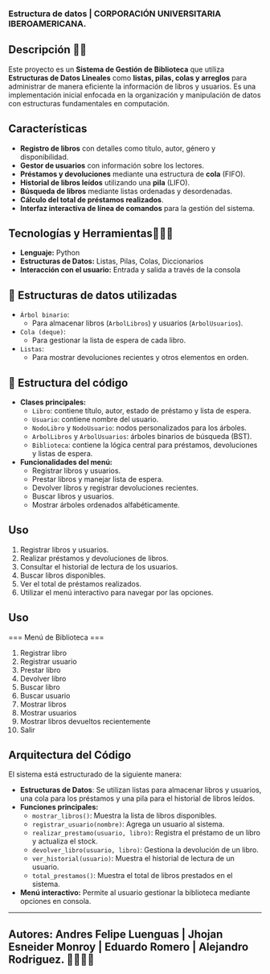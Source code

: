 ### Estructura de datos | CORPORACIÓN UNIVERSITARIA IBEROAMERICANA.

## Descripción ✍🏽
 Este proyecto es un **Sistema de Gestión de Biblioteca** que utiliza **Estructuras de Datos Lineales** como **listas, pilas, colas y arreglos** para administrar de manera eficiente la información de libros y usuarios. Es una implementación inicial enfocada en la organización y manipulación de datos con estructuras fundamentales en computación.
 
 ## Características
 - **Registro de libros** con detalles como título, autor, género y disponibilidad.
 - **Gestor de usuarios** con información sobre los lectores.
 - **Préstamos y devoluciones** mediante una estructura de **cola** (FIFO).
 - **Historial de libros leídos** utilizando una **pila** (LIFO).
 - **Búsqueda de libros** mediante listas ordenadas y desordenadas.
 - **Cálculo del total de préstamos realizados**.
 - **Interfaz interactiva de línea de comandos** para la gestión del sistema.
 
 ## Tecnologías y Herramientas🧑🏽‍💻
 - **Lenguaje:** Python
 - **Estructuras de Datos:** Listas, Pilas, Colas, Diccionarios
 - **Interacción con el usuario:** Entrada y salida a través de la consola

## 🧠 Estructuras de datos utilizadas

- `Árbol binario`:
  - Para almacenar libros (`ArbolLibros`) y usuarios (`ArbolUsuarios`).
- `Cola (deque)`:
  - Para gestionar la lista de espera de cada libro.
- `Listas`:
  - Para mostrar devoluciones recientes y otros elementos en orden.


## 📂 Estructura del código

- **Clases principales:**
  - `Libro`: contiene título, autor, estado de préstamo y lista de espera.
  - `Usuario`: contiene nombre del usuario.
  - `NodoLibro` y `NodoUsuario`: nodos personalizados para los árboles.
  - `ArbolLibros` y `ArbolUsuarios`: árboles binarios de búsqueda (BST).
  - `Biblioteca`: contiene la lógica central para préstamos, devoluciones y listas de espera.
- **Funcionalidades del menú:**
  - Registrar libros y usuarios.
  - Prestar libros y manejar lista de espera.
  - Devolver libros y registrar devoluciones recientes.
  - Buscar libros y usuarios.
  - Mostrar árboles ordenados alfabéticamente.

 
 ## Uso
 1. Registrar libros y usuarios.
 2. Realizar préstamos y devoluciones de libros.
 3. Consultar el historial de lectura de los usuarios.
 4. Buscar libros disponibles.
 5. Ver el total de préstamos realizados.
 6. Utilizar el menú interactivo para navegar por las opciones.

 ## Uso
=== Menú de Biblioteca ===
1. Registrar libro
2. Registrar usuario
3. Prestar libro
4. Devolver libro
5. Buscar libro
6. Buscar usuario
7. Mostrar libros
8. Mostrar usuarios
9. Mostrar libros devueltos recientemente
0. Salir

 
 ## Arquitectura del Código
 El sistema está estructurado de la siguiente manera:
 - **Estructuras de Datos**: Se utilizan listas para almacenar libros y usuarios, una cola para los préstamos y una pila para el historial de libros leídos.
 - **Funciones principales:**
   - `mostrar_libros()`: Muestra la lista de libros disponibles.
   - `registrar_usuario(nombre)`: Agrega un usuario al sistema.
   - `realizar_prestamo(usuario, libro)`: Registra el préstamo de un libro y actualiza el stock.
   - `devolver_libro(usuario, libro)`: Gestiona la devolución de un libro.
   - `ver_historial(usuario)`: Muestra el historial de lectura de un usuario.
   - `total_prestamos()`: Muestra el total de libros prestados en el sistema.
 - **Menú interactivo:** Permite al usuario gestionar la biblioteca mediante opciones en consola.
 



---
## **Autores:** Andres Felipe Luenguas | Jhojan Esneider Monroy | Eduardo Romero | Alejandro Rodriguez. 🫱🏽‍🫲🏽

